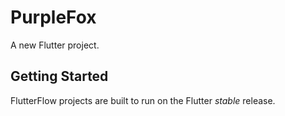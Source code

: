 # PurpleFox

A new Flutter project.

## Getting Started

FlutterFlow projects are built to run on the Flutter _stable_ release.
